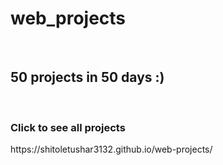 # web_projects
<style>
  h3{
    color:purple:
</style>
<br>
<h2>50 projects in 50 days :)</h2>

<br>
<h3 >Click to see all projects&nbsp;&nbsp;&nbsp;&nbsp;&nbsp;</h3>
https://shitoletushar3132.github.io/web-projects/
